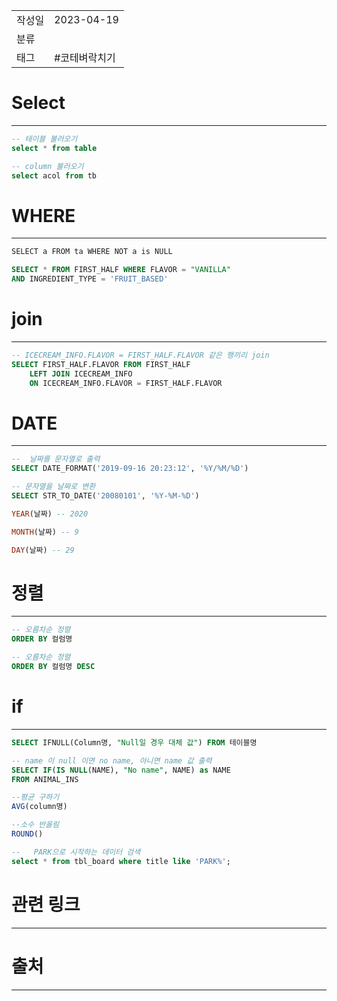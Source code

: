 |                 |                         |
|:----------------|:------------------------|
|   작성일           |   2023-04-19   |
|     분류          |                         |
| 태그              |#코테벼락치기                         |  


# Select
---
```sql
-- 테이블 불러오기
select * from table

-- column 불러오기
select acol from tb
```

# WHERE
---
```sql
SELECT a FROM ta WHERE NOT a is NULL

SELECT * FROM FIRST_HALF WHERE FLAVOR = "VANILLA"
AND INGREDIENT_TYPE = 'FRUIT_BASED'
```

# join
---
```sql
-- ICECREAM_INFO.FLAVOR = FIRST_HALF.FLAVOR 같은 행끼리 join
SELECT FIRST_HALF.FLAVOR FROM FIRST_HALF 
    LEFT JOIN ICECREAM_INFO
    ON ICECREAM_INFO.FLAVOR = FIRST_HALF.FLAVOR
```


# DATE
---
```sql
--  날짜를 문자열로 출력
SELECT DATE_FORMAT('2019-09-16 20:23:12', '%Y/%M/%D')  

-- 문자열을 날짜로 변환
SELECT STR_TO_DATE('20080101', '%Y-%M-%D')  

YEAR(날짜) -- 2020

MONTH(날짜) -- 9

DAY(날짜) -- 29
```

# 정렬
---
```sql
-- 오름차순 정렬
ORDER BY 컬럼명

-- 오름차순 정렬
ORDER BY 컬럼명 DESC
```

# if
---
```sql
SELECT IFNULL(Column명, "Null일 경우 대체 값") FROM 테이블명

-- name 이 null 이면 no name, 아니면 name 값 출력
SELECT IF(IS NULL(NAME), "No name", NAME) as NAME
FROM ANIMAL_INS
```


```sql
--평균 구하기
AVG(column명)

--소수 반올림
ROUND()

--   PARK으로 시작하는 데이터 검색
select * from tbl_board where title like 'PARK%';
```

# 관련 링크
---


# 출처
---